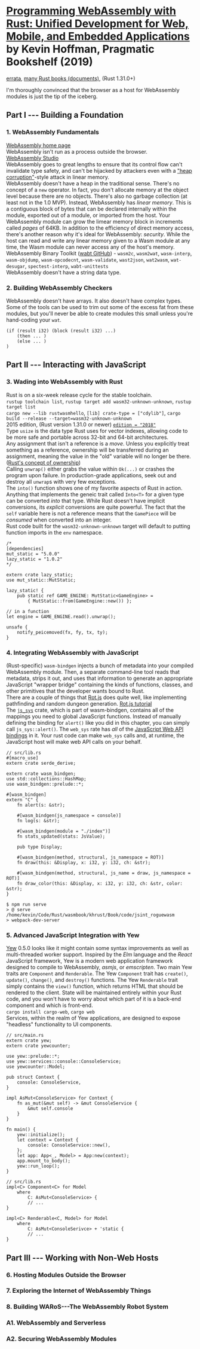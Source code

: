 # [Programming WebAssembly with Rust: Unified Development for Web, Mobile, and Embedded Applications][homepage] by Kevin Hoffman, Pragmatic Bookshelf (2019)

[errata][errata], [many Rust books (documents)][rust_doc], (Rust 1.31.0+)

I'm thoroughly convinced that the browser as a host for WebAssembly modules is
 just the tip of the iceberg.

[homepage]: https://pragprog.com/book/khrust/programming-webassembly-with-rust
[errata]: https://pragprog.com/titles/khrust/errata
[rust_doc]: https://www.rust-lang.org/learn

## Part I --- Building a Foundation

### 1. WebAssembly Fundamentals

[WebAssembly home page][webassembly]<br>
WebAssembly isn't run as a process outside the browser.<br>
[WebAssembly Studio][webassembly_studio]<br>
WebAssembly goes to great lengths to ensure that its control flow can't
 invalidate type safety, and can't be hijacked by attackers even with a
 ["heap corruption"][heap_corruption]-style attack in linear memory.<br>
WebAssembly doesn't have a heap in the traditional sense. There's no concept of
 a `new` operator. In fact, you don't allocate memory at the object level
 because there are no objects. There's also no garbage collection (at least not
 in the 1.0 MVP). Instead, WebAssembly has *linear memory*. This is a contiguous
 block of bytes that can be declared internally within the module, exported out
 of a module, or imported from the host. Your WebAssembly module can grow the
 limear memory block in increments called *pages* of 64KB. In addition to the
 efficiency of direct memory access, there's another reason why it's ideal for
 WebAssembly: *security*. While the host can read and write any linear memory
 given to a Wasm module at any time, the Wasm module can never access any of the
 host's memory.<br>
WebAssembly Binary Toolkit ([wabt GitHub][wabt]) - `wasm2c`, `wasm2wat`,
 `wasm-interp`, `wasm-objdump`, `wasm-opcodecnt`, `wasm-validate`, `wast2json`,
 `wat2wasm`, `wat-desugar`, `spectest-interp`, `wabt-unittests`<br>
WebAssembly doesn't have a string data type.

[webassembly]: https://webassembly.org/
[webassembly_studio]: https://webassembly.studio/
[heap_corruption]: https://pdfs.semanticscholar.org/14f1/4b032235c345dfb3b3ecc8a879bbe4072407.pdf
[wabt]: https://github.com/WebAssembly/wabt

### 2. Building WebAssembly Checkers

WebAssembly doesn't have arrays. It also doesn't have complex types.<br>
Some of the tools can be used to trim out some of the excess fat from these
 modules, but you'll never be able to create modules this small unless you're
 hand-coding your `wat`.

```webassembly
(if (result i32) (block (result i32) ...)
    (then ... )
    (else ... )
)
```

## Part II --- Interacting with JavaScript

### 3. Wading into WebAssembly with Rust

Rust is on a six-week release cycle for the stable toolchain.<br>
`rustup toolchain list`, `rustup target add wasm32-unknown-unknown`,
 `rustup target list`<br>
`cargo new --lib rustwasmhello`, `[lib] crate-type = ["cdylib"]`,
 `cargo build --release --target=wasm32-unknown-unknown`<br>
2015 edition, (Rust version 1.31.0 or newer)
 [`edition = "2018"`][2018_edition]<br>
Type `usize` is the data type Rust uses for vector indexes, allowing code to be
 more safe and portable across 32-bit and 64-bit architectures.<br>
Any assignment that isn't a reference is a *move*. Unless you explicitly treat
 something as a reference, ownership will be transferred during an assignment,
 meaning the value in the "old" variable will no longer be there.
 ([Rust's concept of ownership][rust_ownership])<br>
Calling `unwrap()` either grabs the value within `Ok(...)` or crashes the
 program upon failure. In production-grade applications, seek out and destroy
 all `unwrap`s with very few exceptions.<br>
The `into()` function shows one of my favorite aspects of Rust in action.
 Anything that implements the geneic trait called `Into<T>` for a given type can
 be converted *into* that type. While Rust doesn't have implicit conversions,
 its *explicit* conversions are quite powerful. The fact that the `self`
 variable here is not a reference means that the `GamePiece` will be *consumed*
 when converted into an integer.<br>
Rust code built for the `wasm32-unknown-unknown` target will default to putting
 function imports in the `env` namespace.

```webassembly
/*
[dependencies]
mut_static = "5.0.0"
lazy_static = "1.0.2"
*/

extern crate lazy_static;
use mut_static::MutStatic;

lazy_static! {
    pub static ref GAME_ENGINE: MutStatic<GameEngine> =
        { MutStatic::from(GameEngine::new()) };

// in a function
let engine = GAME_ENGINE.read().unwrap();

unsafe {
    notify_peicemoved(fx, fy, tx, ty);
}
```

[2018_edition]: https://doc.rust-lang.org/nightly/edition-guide/rust-2018/index.html
[rust_ownership]: https://doc.rust-lang.org/book/ch04-00-understanding-ownership.html

### 4. Integrating WebAssembly with JavaScript

(Rust-specific) `wasm-bindgen` injects a bunch of metadata into your compiled
 WebAssembly module. Then, a separate command-line tool reads that metadata,
 strips it out, and uses that information to generate an appropriate JavaScript
 "wrapper bridge" containing the kinds of functions, classes, and other
 primitives that the developer wants bound to Rust.<br>
There are a couple of things that [Rot.js][rot_js] does quite well, like
 implementing pathfinding and random dungeon generation.
 [Rot.js tutorial][rot_js_tutorial]<br>
The [`js_sys`][js_sys] crate, which is part of wasm-bindgen, contains all of the
 mappings you need to global JavaScript functions. Instead of manually defining
 the binding for `alert()` like you did in this chapter, you can simply call
 `js_sys::alert()`. The `web_sys` rate has *all* of the
 [JavaScript Web API bindings][javascript_web_api] in it. Your rust code can
 make `web_sys` calls and, at runtime, the JavaScript host will make web API
 calls on your behalf.

```webassembly
// src/lib.rs
#[macro_use]
extern crate serde_derive;

extern crate wasm_bindgen;
use std::collections::HashMap;
use wasm_bindgen::prelude::*;

#[wasm_bindgen]
extern "C" {
    fn alert(s: &str);

    #[wasm_bindgen(js_namespace = console)]
    fn log(s: &str);

    #[wasm_bindgen(module = "./index")]
    fn stats_updated(stats: JsValue);

    pub type Display;

    #[wasm_bindgen(method, structural, js_namespace = ROT)]
    fn draw(this: &Display, x: i32, y: i32, ch: &str);

    #[wasm_bindgen(method, structural, js_name = draw, js_namespace = ROT)]
    fn draw_color(this: &Display, x: i32, y: i32, ch: &str, color: &str);
}
```

```
$ npm run serve
> @ serve /home/kevin/Code/Rust/wasmbook/khrust/Book/code/jsint_roguewasm
> webpack-dev-server
```

[rot_js]: http://ondras.github.io/rot.js/manual/
[rot_js_tutorial]: http://www.roguebasin.com/index.php?title=Rot.js_tutorial
[js_sys]: https://rustwasm.github.io/wasm-bindgen/api/js_sys/
[javascript_web_api]: https://developer.mozilla.org/en-US/docs/Web/API

### 5. Advanced JavaScript Integration with Yew

[Yew][yew] 0.5.0 looks like it might contain some syntax improvements as well as
 multi-threaded worker support. Inspired by the *Elm* language and the *React*
 JavaScript framework, Yew is a modern web application framework designed to
 compile to WebAssembly, *asmjs*, or *emscripten*. Two main Yew traits are
 `Component` and `Renderable`. The Yew `Component` trait has `create()`,
 `update()`, `change()`, and `destroy()` functions. The Yew `Renderable` trait
 simply contains the `view()` function, which returns HTML that should be
 rendered to the client. State will be maintained entirely within your Rust
 code, and you won't have to worry about which part of it is a back-end
 component and which is front-end.<br>
`cargo install cargo-web`, `cargo web`<br>
Services, within the realm of Yew applications, are designed to expose
 "headless" functionality to UI components.

```webassembly
// src/main.rs
extern crate yew;
extern crate yewcounter;

use yew::prelude::*;
use yew::services::console::ConsoleService;
use yewcounter::Model;

pub struct Context {
    console: ConsoleService,
}

impl AsMut<ConsoleService> for Context {
    fn as_mut(&mut self) -> &mut ConsoleService {
        &mut self.console
    }
}

fn main() {
    yew::initialize();
    let context = Context {
        console: ConsoleService::new(),
    };
    let app: App<_, Model> = App:new(context);
    app.mount_to_body();
    yew::run_loop();
}

// src/lib.rs
impl<C> Component<C> for Model
    where
        C: AsMut<ConsoleService> {
        // ...
}

impl<C> Renderable<C, Model> for Model
    where
        C: AsMut<ConsoleSerivce> + 'static {
        // ...
}
```

[yew]: https://crates.io/crates/yew

## Part III --- Working with Non-Web Hosts

### 6. Hosting Modules Outside the Browser

### 7. Exploring the Internet of WebAssembly Things

### 8. Building WARoS---The WebAssembly Robot System

### A1. WebAssembly and Serverless

### A2. Securing WebAssembly Modules

